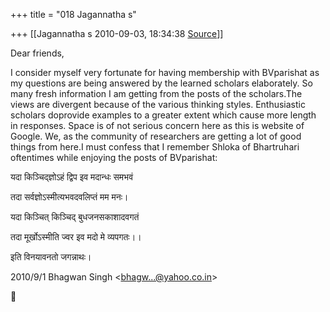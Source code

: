 +++
title = "018 Jagannatha s"

+++
[[Jagannatha s	2010-09-03, 18:34:38 [Source](https://groups.google.com/g/bvparishat/c/RjDOGw01rSU)]]



Dear friends,



I consider myself very fortunate for having membership with BVparishat as my questions are being answered by the learned scholars elaborately. So many fresh information I am getting from the posts of the scholars.The views are divergent because of the various thinking styles. Enthusiastic scholars doprovide examples to a greater extent which cause more length in responses. Space is of not serious concern here as this is website of Google. We, as the community of researchers are getting a lot of good things from here.I must confess that I remember Shloka of Bhartruhari oftentimes while enjoying the posts of BVparishat:



यदा किञ्चिद्ज्ञोऽहं द्विप इव मदान्धः समभवं



तदा सर्वज्ञोऽस्मीत्यभवदवलिप्तं मम मनः।



यदा किञ्चित् किञ्चिद् बुधजनसकाशादवगतं



तदा मूर्खोऽस्मीति ज्वर इव मदो मे व्यपगतः।।



इति विनयावनतो जगन्नाथः।

  


2010/9/1 Bhagwan Singh \<[bhagw...@yahoo.co.in]()\>




